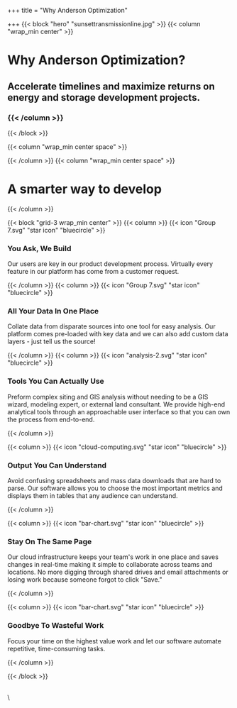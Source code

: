 +++
title = "Why Anderson Optimization"

+++
{{< block "hero" "sunsettransmissionline.jpg" >}} {{< column "wrap_min center" >}}

# Why Anderson Optimization?

## Accelerate timelines and maximize returns on energy and storage development projects.

### {{< /column >}}

{{< /block >}}

{{< column "wrap_min center space" >}}

{{< /column >}}
{{< column "wrap_min center space" >}}

# **A smarter way to develop**

{{< /column >}}

{{< block "grid-3 wrap_min center" >}}
{{< column >}}
{{< icon "Group 7.svg" "star icon" "bluecircle" >}}

### You Ask, We Build

Our users are key in our product development process. Virtually every feature in our platform has come from a customer request.

{{< /column >}} {{< column >}} {{< icon "Group 7.svg" "star icon" "bluecircle" >}}

### All Your Data In One Place

Collate data from disparate sources into one tool for easy analysis. Our platform comes pre-loaded with key data and we can also add custom data layers - just tell us the source!

{{< /column >}} {{< column >}} {{< icon "analysis-2.svg" "star icon" "bluecircle" >}}

### Tools You Can Actually Use

Preform complex siting and GIS analysis without needing to be a GIS wizard, modeling expert, or external land consultant. We provide high-end analytical tools through an approachable user interface so that you can own the process from end-to-end.

{{< /column >}}

{{< column >}} {{< icon "cloud-computing.svg" "star icon" "bluecircle" >}}

### Output You Can Understand

Avoid confusing spreadsheets and mass data downloads that are hard to parse. Our software allows you to choose the most important metrics and displays them in tables that any audience can understand.

{{< /column >}}

{{< column >}}
{{< icon "bar-chart.svg" "star icon" "bluecircle" >}}

### Stay On The Same Page

Our cloud infrastructure keeps your team's work in one place and saves changes in real-time making it simple to collaborate across teams and locations. No more digging through shared drives and email attachments or losing work because someone forgot to click "Save."

{{< /column >}}

{{< column >}} {{< icon "bar-chart.svg" "star icon" "bluecircle" >}}

### Goodbye To Wasteful Work

Focus your time on the highest value work and let our software automate repetitive, time-consuming tasks.

{{< /column >}}

{{< /block >}}

\
\